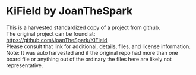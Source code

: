 
# KiField by JoanTheSpark  
This is a harvested standardized copy of a project from github.  
The original project can be found at:  
https://github.com/JoanTheSpark/KiField  
Please consult that link for additional, details, files, and license information.  
Note: It was auto harvested and if the original repo had more than one board file or anything out of the ordinary the files here are likely not representative.  
    